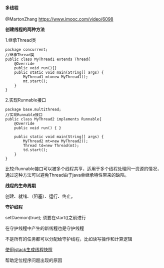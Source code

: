 ####  多线程 

@MartonZhang  https://www.imooc.com/video/6098

**创建线程的两种方法**

1.继承Thread类

```
package concurrent;
//继承Thread类
public class MyThread1 extends Thread{
    @Override
    public void run(){}
    public static void main(String[] args) {
        MyThread1 mt=new MyThread1();
        mt.start();
    }
}
```

2.实现Runnable接口

```
package base.multithread;
//实现Runnable接口
public class MyThread2 implements Runnable{
    @Override
    public void run() { }

    public static void main(String[] args) {
        MyThread2 mt=new MyThread2();
        Thread td=new Thread(mt);
        td.start();
    }
}
```

比较:Runnable接口可以被多个线程共享，适用于多个线程处理同一资源的情况，通过这种方法可以避免Thread由于java单继承特性带来的缺陷。

**线程的生命周期**

创建、就绪、（阻塞）、运行、终止。

**守护线程**

setDaemon(true); 须要在start()之前进行

在守护线程中产生的新线程也是守护线程

不是所有的任务都可以分配给守护线程，比如读写操作和计算逻辑

<u>使用jstack生成线程快照</u>

帮助定位程序问题出现的原因